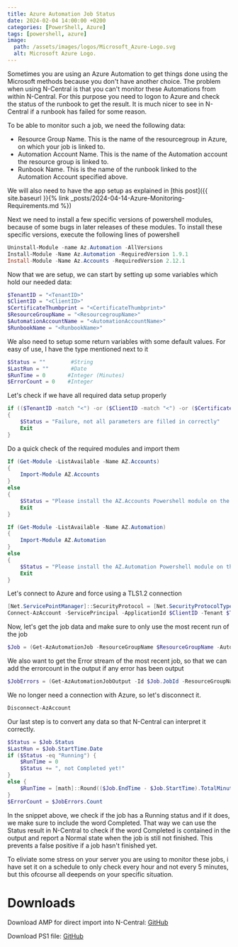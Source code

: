 ```yaml
---
title: Azure Automation Job Status
date: 2024-02-04 14:00:00 +0200
categories: [PowerShell, Azure]
tags: [powershell, azure]
image:
  path: /assets/images/logos/Microsoft_Azure-Logo.svg
  alt: Microsoft Azure Logo.
---
```

Sometimes you are using an Azure Automation to get things done using the Microsoft methods because you don't have another choice.
The problem when using N-Central is that you can't monitor these Automations from within N-Central. For this purpose you need to logon to Azure and check the status of the runbook to get the result. It is much nicer to see in N-Central if a runbook has failed for some reason.

To be able to monitor such a job, we need the following data:
- Resource Group Name. This is the name of the resourcegroup in Azure, on which your job is linked to.
- Automation Account Name. This is the name of the Automation account the resource group is linked to.
- Runbook Name. This is the name of the runbook linked to the Automation Account specified above.

We will also need to have the app setup as explained in [this post]({{ site.baseurl }}{% link _posts/2024-04-14-Azure-Monitoring-Requirements.md %})

Next we need to install a few specific versions of powershell modules, because of some bugs in later releases of these modules.
To install these specific versions, execute the following lines of powershell
```powershell
Uninstall-Module -name Az.Automation -AllVersions
Install-Module -Name Az.Automation -RequiredVersion 1.9.1
Install-Module -Name Az.Accounts -RequiredVersion 2.12.1
```

Now that we are setup, we can start by setting up some variables which hold our needed data:
```powershell
$TenantID = "<TenantID>"
$ClientID = "<ClientID>"
$CertificateThumbprint = "<CertificateThumbprint>"
$ResourceGroupName = "<ResourcegroupName>"
$AutomationAccountName = "<AutomationAccountName>"
$RunbookName = "<RunbookName>"
```

We also need to setup some return variables with some default values. For easy of use, I have the type mentioned next to it
```powershell
$Status = ""        #String
$LastRun = ""       #Date
$RunTime = 0       #Integer (Minutes)
$ErrorCount = 0    #Integer
```

Let's check if we have all required data setup properly
```powershell
if (($TenantID -match "<") -or ($ClientID -match "<") -or ($CertificateThumbprint -match "<") -or ($ResourceGroupName -match "<") -or ($AutomationAccountName -match "<") -or ($RunbookName -match "<"))
{
    $Status = "Failure, not all parameters are filled in correctly"
    Exit
}
```

Do a quick check of the required modules and import them
```powershell
If (Get-Module -ListAvailable -Name AZ.Accounts)
{
    Import-Module AZ.Accounts
}
else
{
    $Status = "Please install the AZ.Accounts Powershell module on the executing server"
    Exit
}

If (Get-Module -ListAvailable -Name AZ.Automation)
{
    Import-Module AZ.Automation
}
else
{
    $Status = "Please install the AZ.Automation Powershell module on the executing server"
    Exit
}
```

Let's connect to Azure and force using a TLS1.2 connection
```powershell
[Net.ServicePointManager]::SecurityProtocol = [Net.SecurityProtocolType]::Tls12
Connect-AzAccount -ServicePrincipal -ApplicationId $ClientID -Tenant $TenantID -CertificateThumbprint $CertificateThumbprint
```

Now, let's get the job data and make sure to only use the most recent run of the job
```powershell
$Job = (Get-AzAutomationJob -ResourceGroupName $ResourceGroupName -AutomationAccountName $AutomationAccountName -RunbookName $RunbookName)[0]
```

We also want to get the Error stream of the most recent job, so that we can add the errorcount in the output if any error has been output
```powershell
$JobErrors = (Get-AzAutomationJobOutput -Id $Job.JobId -ResourceGroupName $ResourceGroupName -AutomationAccountName $AutomationAccountName -stream "Error")
```

We no longer need a connection with Azure, so let's disconnect it.
```powershell
Disconnect-AzAccount
```

Our last step is to convert any data so that N-Central can interpret it correctly.
```powershell
$Status = $Job.Status
$LastRun = $Job.StartTime.Date
if ($Status -eq "Running") {
    $RunTime = 0
    $Status += ", not Completed yet!"
}
else {
    $RunTime = [math]::Round(($Job.EndTime - $Job.StartTime).TotalMinutes)
}
$ErrorCount = $JobErrors.Count
```
In the snippet above, we check if the job has a Running status and if it does, we make sure to include the word Completed. That way we can use the Status result in N-Central to check if the word Completed is contained in the output and report a Normal state when the job is still not finished. This prevents a false positive if a job hasn't finished yet.

To eliviate some stress on your server you are using to monitor these jobs, i have set it on a schedule to only check every hour and not every 5 minutes, but this ofcourse all deepends on your specific situation.

# Downloads
Download AMP for direct import into N-Central: [GitHub](https://github.com/eagle00789/N-Central/blob/master/Azure%20Monitoring/Azure%20Automation%20Job%20Status/Azure%20Automation%20Job%20Status.amp)

Download PS1 file: [GitHub](https://github.com/eagle00789/N-Central/blob/master/Azure%20Monitoring/Azure%20Automation%20Job%20Status/AzureAutomationJobStatus.ps1)